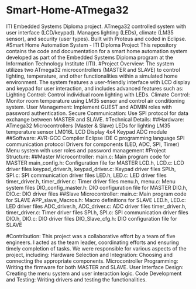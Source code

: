 # Smart-Home-ATmega32
ITI Embedded Systems Diploma project. ATmega32 controlled system with user interface (LCD/keypad). Manages lighting (LEDs), climate (LM35 sensor), and security (user types). Built with Proteus and coded in Eclipse.
#Smart Home Automation System - ITI Diploma Project
This repository contains the code and documentation for a smart home automation system developed as part of the Embedded Systems Diploma program at the Information Technology Institute (ITI).
#Project Overview:
The system utilizes two ATmega32 microcontrollers (MASTER and SLAVE) to control lighting, temperature, and other functionalities within a simulated home environment. The system features a user-friendly interface with LCD display and keypad for user interaction, and includes advanced features such as:
Lighting Control: Control individual room lighting with LEDs.
Climate Control: Monitor room temperature using LM35 sensor and control air conditioning system.
User Management: Implement GUEST and ADMIN roles with password authentication.
Secure Communication: Use SPI protocol for data exchange between MASTER and SLAVE.
#Technical Details:
##Hardware:
ATmega32 Microcontrollers (Master & Slave)
LEDs for lighting
LM35 temperature sensor
LM016L LCD Display
4x4 Keypad
ADC module
##Software:
AVR-GCC Compiler
Eclipse IDE
C programming language
SPI communication protocol
Drivers for components (LED, ADC, SPI, Timer)
Menu system with user roles and password management
#Project Structure:
##Master Microcontroller:
main.c: Main program code for MASTER
main_config.h: Configuration file for MASTER
LCD.h, LCD.c: LCD driver files
keypad_driver.h, keypad_driver.c: Keypad driver files
SPI.h, SPI.c: SPI communication driver files
LED.h, LED.c: LED driver files
timer_driver.h, timer_driver.c: Timer driver files
menu.h, menu.c: Menu system files
DIO_config_master.h: DIO configuration file for MASTER
DIO.h, DIO.c: DIO driver files
##Slave Microcontroller:
main.c: Main program code for SLAVE
APP_slave_Macros.h: Macro definitions for SLAVE
LED.h, LED.c: LED driver files
ADC_driver.h, ADC_driver.c: ADC driver files
timer_driver.h, timer_driver.c: Timer driver files
SPI.h, SPI.c: SPI communication driver files
DIO.h, DIO.c: DIO driver files
DIO_Slave_cfg.h: DIO configuration file for SLAVE

#Contribution:
This project was a collaborative effort by a team of five engineers. I acted as the team leader, coordinating efforts and ensuring timely completion of tasks. We were responsible for various aspects of the project, including:
Hardware Selection and Integration: Choosing and connecting the appropriate components.
Microcontroller Programming: Writing the firmware for both MASTER and SLAVE.
User Interface Design: Creating the menu system and user interaction logic.
Code Development and Testing: Writing drivers and testing the functionalities.

